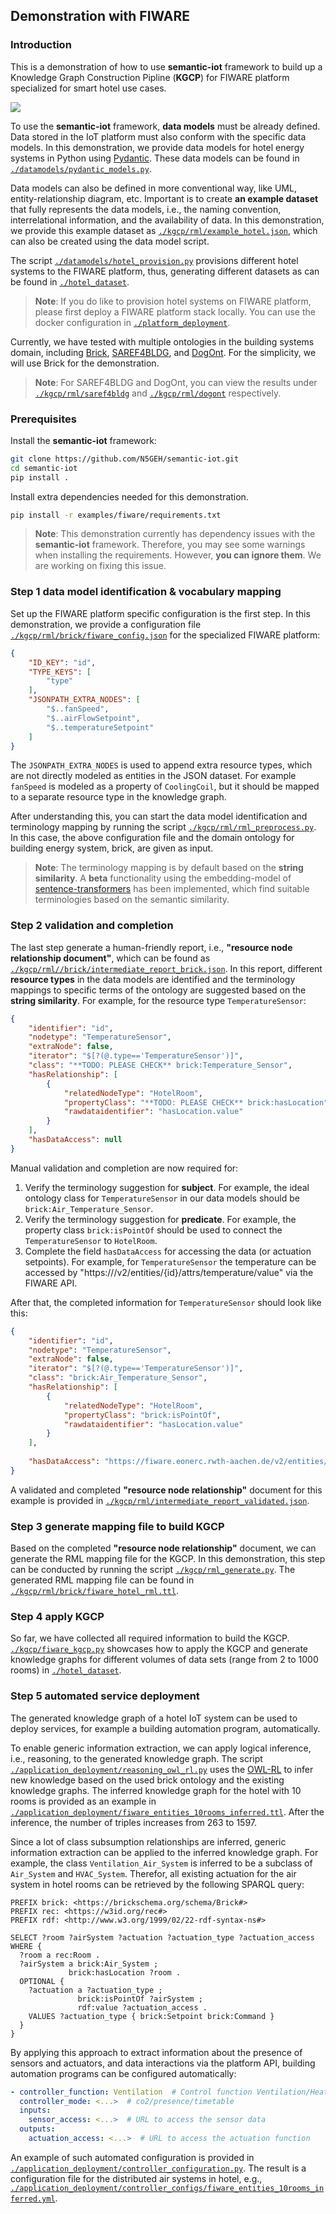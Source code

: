 ## Demonstration with FIWARE

### Introduction
This is a demonstration of how to use **semantic-iot** framework to build up a Knowledge Graph Construction Pipline (**KGCP**) for FIWARE platform specialized for smart hotel use cases.

![](../../figures/demonstration.png)

To use the **semantic-iot** framework, **data models** must be already defined. Data stored in the IoT platform must also conform with the specific data models.
In this demonstration, we provide data models for hotel energy systems in Python using [Pydantic](https://pydantic-docs.helpmanual.io/).
These data models can be found in [`./datamodels/pydantic_models.py`](./datamodels/pydantic_models.py).

Data models can also be defined in more conventional way, like UML, entity-relationship diagram, etc. Important is to create **an example dataset** that fully represents the data models, i.e., the naming convention, interrelational information, and the availability of data.
In this demonstration, we provide this example dataset as [`./kgcp/rml/example_hotel.json`](./kgcp/rml/example_hotel.json), which can also be created using the data model script.

The script [`./datamodels/hotel_provision.py`](./datamodels/hotel_provision.py) provisions different hotel systems to the FIWARE platform, thus, generating different datasets as can be found in [`./hotel_dataset`](./hotel_dataset). 
> **Note**: If you do like to provision hotel systems on FIWARE platform, please first deploy a FIWARE platform stack locally. You can use the docker configuration in [`./platform_deployment`](./platform_deployment).

Currently, we have tested with multiple ontologies in the building systems domain, including [Brick](https://brickschema.org/), [SAREF4BLDG](https://saref.etsi.org/saref4bldg), and [DogOnt](https://iot-ontologies.github.io/dogont/documentation/index-en.html). For the simplicity, we will use Brick for the demonstration.
>**Note**: For SAREF4BLDG and DogOnt, you can view the results under [`./kgcp/rml/saref4bldg`](./kgcp/rml/saref4bldg) and [`./kgcp/rml/dogont`](./kgcp/rml/dogont) respectively.

### Prerequisites
Install the **semantic-iot** framework:
```bash
git clone https://github.com/N5GEH/semantic-iot.git
cd semantic-iot
pip install .
```

Install extra dependencies needed for this demonstration.

```bash
pip install -r examples/fiware/requirements.txt
```
> **Note**: This demonstration currently has dependency issues with the **semantic-iot** framework. Therefore, you may see some warnings when installing the requirements. However, **you can ignore them**. We are working on fixing this issue.

### Step 1 data model identification & vocabulary mapping
Set up the FIWARE platform specific configuration is the first step.
In this demonstration, we provide a configuration file [`./kgcp/rml/brick/fiware_config.json`](./kgcp/rml/brick/fiware_config.json) for the specialized FIWARE platform:
```json
{
    "ID_KEY": "id",
    "TYPE_KEYS": [
        "type"
    ],
    "JSONPATH_EXTRA_NODES": [
        "$..fanSpeed",
        "$..airFlowSetpoint",
        "$..temperatureSetpoint"
    ]
}
```
The ``JSONPATH_EXTRA_NODES`` is used to append extra resource types, which are not directly modeled as entities in the JSON dataset. For example `fanSpeed` is modeled as a property of `CoolingCoil`, but it should be mapped to a separate resource type in the knowledge graph.

After understanding this, you can start the data model identification and terminology mapping by running the script [`./kgcp/rml/rml_preprocess.py`](./kgcp/rml/rml_preprocess.py). In this case, the above configuration file and the domain ontology for building energy system, brick, are given as input.
> **Note**: The terminology mapping is by default based on the **string similarity**.
> A **beta** functionality using the embedding-model of [sentence-transformers](https://www.sbert.net/) has been implemented, which find suitable terminologies based on the semantic similarity. 

### Step 2 validation and completion
The last step generate a human-friendly report, i.e., **"resource node relationship document"**, which can be found as [`./kgcp/rml//brick/intermediate_report_brick.json`](./kgcp/rml//brick/intermediate_report_brick.json).
In this report, different **resource types** in the data models are identified and the terminology mappings to specific terms of the ontology are suggested based on the **string similarity**.
For example, for the resource type `TemperatureSensor`:
````json
{
    "identifier": "id",
    "nodetype": "TemperatureSensor",
    "extraNode": false,
    "iterator": "$[?(@.type=='TemperatureSensor')]",
    "class": "**TODO: PLEASE CHECK** brick:Temperature_Sensor",
    "hasRelationship": [
        {
            "relatedNodeType": "HotelRoom",
            "propertyClass": "**TODO: PLEASE CHECK** brick:hasLocation",
            "rawdataidentifier": "hasLocation.value"
        }
    ],
    "hasDataAccess": null
}
````

Manual validation and completion are now required for:
1. Verify the terminology suggestion for **subject**. For example, the ideal ontology class for `TemperatureSensor` in our data models should be `brick:Air_Temperature_Sensor`.
2. Verify the terminology suggestion for **predicate**. For example, the property class `brick:isPointOf` should be used to connect the `TemperatureSensor` to `HotelRoom`.
3. Complete the field `hasDataAccess` for accessing the data (or actuation setpoints). For example, for `TemperatureSensor` the temperature can be accessed by "https://<host>/v2/entities/{id}/attrs/temperature/value" via the FIWARE API.

After that, the completed information for `TemperatureSensor` should look like this:
```json
{
    "identifier": "id",
    "nodetype": "TemperatureSensor",
    "extraNode": false,
    "iterator": "$[?(@.type=='TemperatureSensor')]",
    "class": "brick:Air_Temperature_Sensor",
    "hasRelationship": [
        {
            "relatedNodeType": "HotelRoom",
            "propertyClass": "brick:isPointOf",
            "rawdataidentifier": "hasLocation.value"
        }
    ],
    
    "hasDataAccess": "https://fiware.eonerc.rwth-aachen.de/v2/entities/{id}/attrs/temperature/value"
}
```

A validated and completed **"resource node relationship"** document for this example is provided in [`./kgcp/rml/intermediate_report_validated.json`](./kgcp/rml/intermediate_report_validated.json).

### Step 3 generate mapping file to build KGCP
Based on the completed **"resource node relationship"** document, we can generate the RML mapping file for the KGCP.
In this demonstration, this step can be conducted by running the script [`./kgcp/rml_generate.py`](./kgcp/rml_generate.py).
The generated RML mapping file can be found in [`./kgcp/rml/brick/fiware_hotel_rml.ttl`](kgcp/rml/brick/fiware_hotel_rml.ttl).

### Step 4 apply KGCP
So far, we have collected all required information to build the KGCP.
[``./kgcp/fiware_kgcp.py``](./kgcp/fiware_kgcp.py) showcases how to apply the KGCP and generate knowledge graphs for different volumes of data sets (range from 2 to 1000 rooms) in [``./hotel_dataset``](./hotel_dataset).

### Step 5 automated service deployment
The generated knowledge graph of a hotel IoT system can be used to deploy services, for example a building automation program, automatically.

To enable generic information extraction, we can apply logical inference, i.e., reasoning, to the generated knowledge graph. The script
[``./application_deployment/reasoning_owl_rl.py``](./application_deployment/reasoning_owl_rl.py) uses the [OWL-RL](https://owl-rl.readthedocs.io/en/latest/owlrl.html) to infer new knowledge based on the used brick ontology and the existing knowledge graphs. The inferred knowledge graph for the hotel with 10 rooms is provided as an example in [`./application_deployment/fiware_entities_10rooms_inferred.ttl`](./application_deployment/fiware_entities_10rooms_inferred.ttl). After the inference, the number of triples increases from 263 to 1597.

Since a lot of class subsumption relationships are inferred, generic information extraction can be applied to the inferred knowledge graph. For example, the class ``Ventilation_Air_System`` is inferred to be a subclass of ``Air_System`` and ``HVAC_System``. Therefor, all existing actuation for the air system in hotel rooms can be retrieved by the following SPARQL query:
```sparql
PREFIX brick: <https://brickschema.org/schema/Brick#>
PREFIX rec: <https://w3id.org/rec#>
PREFIX rdf: <http://www.w3.org/1999/02/22-rdf-syntax-ns#>

SELECT ?room ?airSystem ?actuation ?actuation_type ?actuation_access
WHERE {
  ?room a rec:Room .
  ?airSystem a brick:Air_System ;
             brick:hasLocation ?room .
  OPTIONAL {
    ?actuation a ?actuation_type ;
               brick:isPointOf ?airSystem ;
               rdf:value ?actuation_access .
    VALUES ?actuation_type { brick:Setpoint brick:Command }
  }
}
```
By applying this approach to extract information about the presence of sensors and actuators, and data interactions via the platform API, building automation programs can be configured automatically:
```yaml
- controller_function: Ventilation  # Control function Ventilation/Heating/Cooling
  controller_mode: <...>  # co2/presence/timetable
  inputs:
    sensor_access: <...>  # URL to access the sensor data
  outputs:
    actuation_access: <...>  # URL to access the actuation function
```

An example of such automated configuration is provided in [`./application_deployment/controller_configuration.py`](./application_deployment/controller_configuration.py). 
The result is a configuration file for the distributed air systems in hotel, e.g., [`./application_deployment/controller_configs/fiware_entities_10rooms_inferred.yml`](./application_deployment/controller_configs/fiware_entities_10rooms_inferred.yml). 